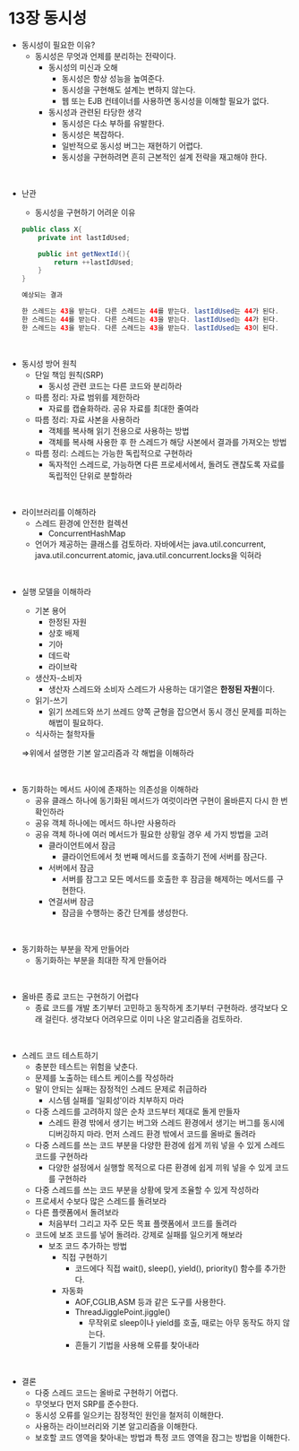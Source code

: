 # 13장 동시성

- 동시성이 필요한 이유?
    - 동시성은 무엇과 언제를 분리하는 전략이다.
        - 동시성의 미신과 오해
            - 동시성은 항상 성능을 높여준다.
            - 동시성을 구현해도 설계는 변하지 않는다.
            - 웹 또는 EJB 컨테이너를 사용하면 동시성을 이해할 필요가 없다.
        - 동시성과 관련된 타당한 생각
            - 동시성은 다소 부하를 유발한다.
            - 동시성은 복잡하다.
            - 일반적으로 동시성 버그는 재현하기 어렵다.
            - 동시성을 구현하려면 흔히 근본적인 설계 전략을 재고해야 한다.

&nbsp;

- 난관
    - 동시성을 구현하기 어려운 이유
    
    ```java
    public class X{
    	private int lastIdUsed;
    
    	public int getNextId(){
    		return ++lastIdUsed;
    	}
    }
    
    예상되는 결과
    
    한 스레드는 43을 받는다. 다른 스레드는 44를 받는다. lastIdUsed는 44가 된다.
    한 스레드는 44를 받는다. 다른 스레드는 43을 받는다. lastIdUsed는 44가 된다.
    한 스레드는 43을 받는다. 다른 스레드는 43을 받는다. lastIdUsed는 43이 된다.
    
    ```

&nbsp;


- 동시성 방어 원칙
    - 단일 책임 원칙(SRP)
        - 동시성 관련 코드는 다른 코드와 분리하라
    - 따름 정리: 자료 범위를 제한하라
        - 자료를 캡슐화하라. 공유 자료를 최대한 줄여라
    - 따름 정리: 자료 사본을 사용하라
        - 객체를 복사해 읽기 전용으로 사용하는 방법
        - 객체를 복사해 사용한 후 한 스레드가 해당 사본에서 결과를 가져오는 방법
    - 따름 정리: 스레드는 가능한 독립적으로 구현하라
        - 독자적인 스레드로, 가능하면 다른 프로세서에서, 돌려도 괜찮도록 자료를 독립적인 단위로 분할하라

&nbsp;

- 라이브러리를 이해하라
    - 스레드 환경에 안전한 컬렉션
        - ConcurrentHashMap
    - 언어가 제공하는 클래스를 검토하라. 자바에서는 java.util.concurrent, java.util.concurrent.atomic, java.util.concurrent.locks을 익혀라

&nbsp;

- 실행 모델을 이해하라
    - 기본 용어
        - 한정된 자원
        - 상호 배제
        - 기아
        - 데드락
        - 라이브락
    - 생산자-소비자
        - 생산자 스레드와 소비자 스레드가 사용하는 대기열은 **한정된 자원**이다.
    - 읽기-쓰기
        - 읽기 쓰레드와 쓰기 쓰레드 양쪽 균형을 잡으면서 동시 갱신 문제를 피하는 해법이 필요하다.
    - 식사하는 철학자들
    
    ⇒위에서 설명한 기본 알고리즘과 각 해법을 이해하라

&nbsp;


- 동기화하는 메서드 사이에 존재하는 의존성을 이해하라
    - 공유 클래스 하나에 동기화된 메서드가 여럿이라면 구현이 올바른지 다시 한 번 확인하라
    - 공유 객체 하나에는 메서드 하나만 사용하라
    - 공유 객체 하나에 여러 메서드가 필요한 상황일 경우 세 가지 방법을 고려
        - 클라이언트에서 잠금
            - 클라이언트에서 첫 번째 메서드를 호출하기 전에 서버를 잠근다.
        - 서버에서 잠금
            - 서버를 잠그고 모든 메서드를 호출한 후 잠금을 해제하는 메서드를 구현한다.
        - 연걸서버 잠금
            - 잠금을 수행하는 중간 단계를 생성한다.

&nbsp;

- 동기화하는 부분을 작게 만들어라
    - 동기화하는 부분을  최대한 작게 만들어라

&nbsp;

- 올바른 종료 코드는 구현하기 어렵다
    - 종료 코드를 개발 초기부터 고민하고 동작하게 초기부터 구현하라. 생각보다 오래 걸린다. 생각보다 어려우므로 이미 나온 알고리즘을 검토하라.

&nbsp;

- 스레드 코드 테스트하기
    - 충분한 테스트는 위험을 낮춘다.
    - 문제를 노출하는 테스트 케이스를 작성하라
    - 말이 안되는 실패는 잠정적인 스레드 문제로 취급하라
        - 시스템 실패를 ‘일회성’이라 치부하지 마라
    - 다중 스레드를 고려하지 않은 순차 코드부터 제대로 돌게 만들자
        - 스레드 환경 밖에서 생기는 버그와 스레드 환경에서 생기는 버그를 동시에 디버깅하지 마라. 먼저 스레드 환경 밖에서 코드를 올바로 돌려라
    - 다중 스레드를 쓰는 코드 부분을 다양한 환경에 쉽게 끼워 넣을 수 있게 스레드 코드를 구현하라
        - 다양한 설정에서 실행할 목적으로 다른 환경에 쉽게 끼워 넣을 수 있게 코드를 구현하라
    - 다중 스레드를 쓰는 코드 부분을 상황에 맞게 조율할 수 있게 작성하라
    - 프로세서 수보다 많은 스레드를 돌려보라
    - 다른 플랫폼에서 돌려보라
        - 처음부터 그리고 자주 모든 목표 플랫폼에서 코드를 돌려라
    - 코드에 보조 코드를 넣어 돌려라. 강제로 실패를 일으키게 해보라
        - 보조 코드 추가하는 방법
            - 직접 구현하기
                - 코드에다 직접 wait(), sleep(), yield(), priority() 함수를 추가한다.
            - 자동화
                - AOF,CGLIB,ASM 등과 같은 도구를 사용한다.
                - ThreadJigglePoint.jiggle()
                    - 무작위로 sleep이나 yield를 호출, 때로는 아무 동작도 하지 않는다.
                - 흔들기 기법을 사용해 오류를 찾아내라

&nbsp;

- 결론
    - 다중 스레드 코드는 올바로 구현하기 어렵다.
    - 무엇보다 먼저 SRP를 준수한다.
    - 동시성 오류를 일으키는 잠정적인 원인을 철저히 이해한다.
    - 사용하는 라이브러리와 기본 알고리즘을 이해한다.
    - 보호할 코드 영역을 찾아내는 방법과 특정 코드 영역을 잠그는 방법을 이해한다.